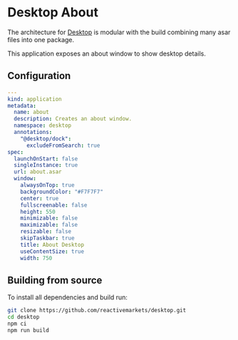 # Desktop About

The architecture for [Desktop](https://github.com/reactivemarkets/desktop) is modular with the build combining many asar files into one package.

This application exposes an about window to show desktop details.

## Configuration

```yaml
---
kind: application
metadata:
  name: about
  description: Creates an about window.
  namespace: desktop
  annotations:
    "@desktop/dock":
      excludeFromSearch: true
spec:
  launchOnStart: false
  singleInstance: true
  url: about.asar
  window:
    alwaysOnTop: true
    backgroundColor: "#F7F7F7"
    center: true
    fullscreenable: false
    height: 550
    minimizable: false
    maximizable: false
    resizable: false
    skipTaskbar: true
    title: About Desktop
    useContentSize: true
    width: 750
```

## Building from source

To install all dependencies and build run:

```bash
git clone https://github.com/reactivemarkets/desktop.git
cd desktop
npm ci
npm run build
```
